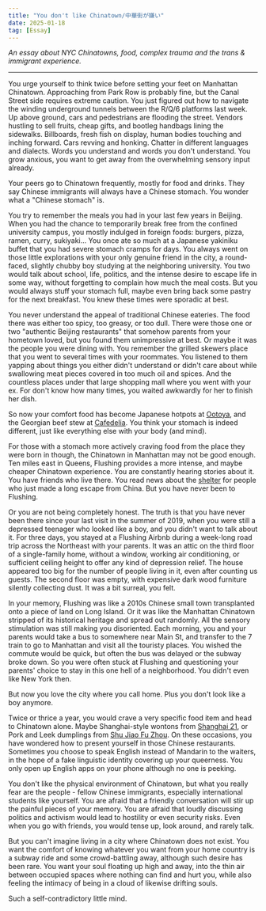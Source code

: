 ```yaml
---
title: "You don't like Chinatown/中華街が嫌い"
date: 2025-01-18
tag: [Essay]
---
```


*An essay about NYC Chinatowns, food, complex trauma and the trans & immigrant experience.*

<!-- more -->

---

You urge yourself to think twice before setting your feet on Manhattan Chinatown. Approaching from Park Row is probably fine, but the Canal Street side requires extreme caution. You just figured out how to navigate the winding underground tunnels between the R/Q/6 platforms last week. Up above ground, cars and pedestrians are flooding the street. Vendors hustling to sell fruits, cheap gifts, and bootleg handbags lining the sidewalks. Billboards, fresh fish on display, human bodies touching and inching forward. Cars revving and honking. Chatter in different languages and dialects. Words you understand and words you don't understand. You grow anxious, you want to get away from the overwhelming sensory input already.

Your peers go to Chinatown frequently, mostly for food and drinks. They say Chinese immigrants will always have a Chinese stomach. You wonder what a "Chinese stomach" is.

You try to remember the meals you had in your last few years in Beijing. When you had the chance to temporarily break free from the confined university campus, you mostly indulged in foreign foods: burgers, pizza, ramen, curry, sukiyaki... You once ate so much at a Japanese yakiniku buffet that you had severe stomach cramps for days. You always went on those little explorations with your only genuine friend in the city, a round-faced, slightly chubby boy studying at the neighboring university. You two would talk about school, life, politics, and the intense desire to escape life in some way, without forgetting to complain how much the meal costs. But you would always stuff your stomach full, maybe even bring back some pastry for the next breakfast. You knew these times were sporadic at best.

You never understand the appeal of traditional Chinese eateries. The food there was either too spicy, too greasy, or too dull. There were those one or two "authentic Beijing restaurants" that somehow parents from your hometown loved, but you found them unimpressive at best. Or maybe it was the people you were dining with. You remember the grilled skewers place that you went to several times with your roommates. You listened to them yapping about things you either didn't understand or didn't care about while swallowing meat pieces covered in too much oil and spices. And the countless places under that large shopping mall where you went with your ex. For don't know how many times, you waited awkwardly for her to finish her dish.

So now your comfort food has become Japanese hotpots at [Ootoya](https://ootoya.us/), and the Georgian beef stew at [Cafedelia](https://www.cafedelia.com/). You think your stomach is indeed different, just like everything else with your body (and mind).

For those with a stomach more actively craving food from the place they were born in though, the Chinatown in Manhattan may not be good enough. Ten miles east in Queens, Flushing provides a more intense, and maybe cheaper Chinatown experience. You are constantly hearing stories about it. You have friends who live there. You read news about the [shelter](https://www.bumingbai.net/2024/12/127-mj-text/) for people who just made a long escape from China. But you have never been to Flushing.

Or you are not being completely honest. The truth is that you have never been there since your last visit in the summer of 2019, when you were still a depressed teenager who looked like a boy, and you didn't want to talk about it. For three days, you stayed at a Flushing Airbnb during a week-long road trip across the Northeast with your parents. It was an attic on the third floor of a single-family home, without a window, working air conditioning, or sufficient ceiling height to offer any kind of depression relief. The house appeared too big for the number of people living in it, even after counting us guests. The second floor was empty, with expensive dark wood furniture silently collecting dust. It was a bit surreal, you felt.

In your memory, Flushing was like a 2010s Chinese small town transplanted onto a piece of land on Long Island. Or it was like the Manhattan Chinatown stripped of its historical heritage and spread out randomly. All the sensory stimulation was still making you disoriented. Each morning, you and your parents would take a bus to somewhere near Main St, and transfer to the 7 train to go to Manhattan and visit all the touristy places. You wished the commute would be quick, but often the bus was delayed or the subway broke down. So you were often stuck at Flushing and questioning your parents' choice to stay in this one hell of a neighborhood. You didn't even like New York then.

But now you love the city where you call home. Plus you don't look like a boy anymore.

Twice or thrice a year, you would crave a very specific food item and head to Chinatown alone. Maybe Shanghai-style wontons from [Shanghai 21](https://maps.app.goo.gl/LVvX8hwcwF23kY296), or Pork and Leek dumplings from [Shu Jiao Fu Zhou](https://maps.app.goo.gl/RtFBKUJM4mHYCaj5A). On these occasions, you have wondered how to present yourself in those Chinese restaurants. Sometimes you choose to speak English instead of Mandarin to the waiters, in the hope of a fake linguistic identity covering up your queerness. You only open up English apps on your phone although no one is peeking.

You don't like the physical environment of Chinatown, but what you really fear are the people - fellow Chinese immigrants, especially international students like yourself. You are afraid that a friendly conversation will stir up the painful pieces of your memory. You are afraid that loudly discussing politics and activism would lead to hostility or even security risks. Even when you go with friends, you would tense up, look around, and rarely talk.

But you can't imagine living in a city where Chinatown does not exist. You want the comfort of knowing whatever you want from your home country is a subway ride and some crowd-battling away, although such desire has been rare. You want your soul floating up high and away, into the thin air between occupied spaces where nothing can find and hurt you, while also feeling the intimacy of being in a cloud of likewise drifting souls.

Such a self-contradictory little mind.